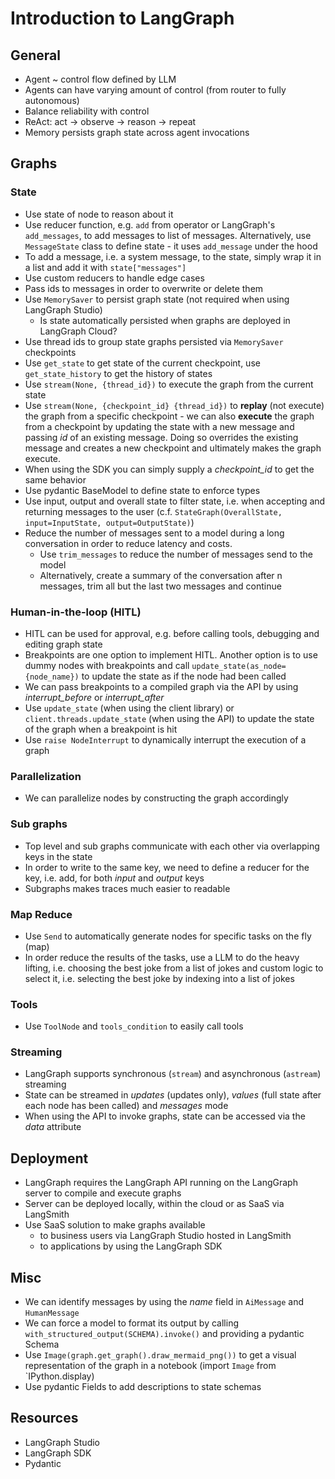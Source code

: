 # Introduction to LangGraph

## General

- Agent ~ control flow defined by LLM
- Agents can have varying amount of control (from router to fully autonomous)
- Balance reliability with control
- ReAct: act -> observe -> reason -> repeat
- Memory persists graph state across agent invocations

## Graphs

### State

- Use state of node to reason about it
- Use reducer function, e.g. `add` from operator or LangGraph's `add_messages`, to add messages to list of messages.
  Alternatively, use `MessageState` class to define state - it uses `add_message` under the hood
- To add a message, i.e. a system message, to the state, simply wrap it in a list and add it with `state["messages"]`
- Use custom reducers to handle edge cases
- Pass ids to messages in order to overwrite or delete them
- Use `MemorySaver` to persist graph state (not required when using LangGraph Studio)
  - Is state automatically persisted when graphs are deployed in LangGraph Cloud?
- Use thread ids to group state graphs persisted via `MemorySaver` checkpoints
- Use `get_state` to get state of the current checkpoint, use `get_state_history` to get the history of states
- Use `stream(None, {thread_id})` to execute the graph from the current state
- Use `stream(None, {checkpoint_id} {thread_id})` to **replay** (not execute) the graph from a specific checkpoint - we can also **execute** the graph from a checkpoint by updating the state with a new message and passing _id_ of an existing message. Doing so overrides the existing message and creates a new checkpoint and ultimately makes the graph execute.
- When using the SDK you can simply supply a _checkpoint_id_ to get the same behavior
- Use pydantic BaseModel to define state to enforce types
- Use input, output and overall state to filter state, i.e. when accepting and returning messages to the user (c.f. `StateGraph(OverallState, input=InputState, output=OutputState)`)
- Reduce the number of messages sent to a model during a long conversation in order to reduce latency and costs.
  - Use `trim_messages` to reduce the number of messages send to the model
  - Alternatively, create a summary of the conversation after n messages, trim all but the last two messages and continue

### Human-in-the-loop (HITL)

- HITL can be used for approval, e.g. before calling tools, debugging and editing graph state
- Breakpoints are one option to implement HITL. Another option is to use dummy nodes with breakpoints and call `update_state(as_node={node_name})` to update the state as if the node had been called
- We can pass breakpoints to a compiled graph via the API by using _interrupt_before_ or _interrupt_after_
- Use `update_state` (when using the client library) or `client.threads.update_state` (when using the API) to update the state of the graph when a breakpoint is hit
- Use `raise NodeInterrupt` to dynamically interrupt the execution of a graph

### Parallelization

- We can parallelize nodes by constructing the graph accordingly

### Sub graphs

- Top level and sub graphs communicate with each other via overlapping keys in the state
- In order to write to the same key, we need to define a reducer for the key, i.e. add, for both _input_ and _output_ keys
- Subgraphs makes traces much easier to readable

### Map Reduce

- Use `Send` to automatically generate nodes for specific tasks on the fly (map)
- In order reduce the results of the tasks, use a LLM to do the heavy lifting, i.e. choosing the best joke from a list of jokes and custom logic to select it, i.e. selecting the best joke by indexing into a list of jokes

### Tools

- Use `ToolNode` and `tools_condition` to easily call tools

### Streaming

- LangGraph supports synchronous (`stream`) and asynchronous (`astream`) streaming
- State can be streamed in _updates_ (updates only), _values_ (full state after each node has been called) and _messages_ mode
- When using the API to invoke graphs, state can be accessed via the _data_ attribute

## Deployment

- LangGraph requires the LangGraph API running on the LangGraph server to compile and execute graphs
- Server can be deployed locally, within the cloud or as SaaS via LangSmith
- Use SaaS solution to make graphs available
  - to business users via LangGraph Studio hosted in LangSmith
  - to applications by using the LangGraph SDK

## Misc

- We can identify messages by using the _name_ field in `AiMessage` and `HumanMessage`
- We can force a model to format its output by calling `with_structured_output(SCHEMA).invoke()` and providing a pydantic Schema
- Use `Image(graph.get_graph().draw_mermaid_png())` to get a visual representation of the graph in a notebook (import `Image` from `IPython.display)
- Use pydantic Fields to add descriptions to state schemas

## Resources

- LangGraph Studio
- LangGraph SDK
- Pydantic
